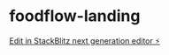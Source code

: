 # foodflow-landing

[Edit in StackBlitz next generation editor ⚡️](https://stackblitz.com/~/github.com/kevinderitis/foodflow-landing)